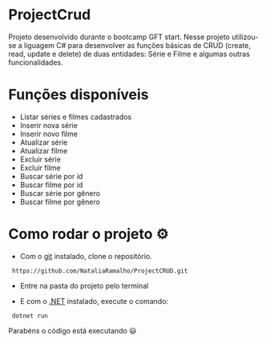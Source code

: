 # ProjectCrud
Projeto desenvolvido durante o bootcamp GFT start.
Nesse projeto utilizou-se a liguagem C# para desenvolver as funções básicas de CRUD (create, read, update e delete) de duas entidades: Série e Filme e algumas outras funcionalidades.
 
# Funções disponíveis
- Listar séries e filmes cadastrados
- Inserir nova série
- Inserir novo filme
- Atualizar série
- Atualizar filme
- Excluir série
- Excluir filme
- Buscar série por id
- Buscar filme por id
- Buscar série por gênero
- Buscar filme por gênero
 
 
# Como rodar o projeto ⚙️
- Com o [git](https://git-scm.com/downloads) instalado, clone o repositório.
```
 https://github.com/NataliaRamalho/ProjectCRUD.git
```
- Entre na pasta do projeto pelo terminal
 
- E com o [.NET](https://dotnet.microsoft.com/en-us/download) instalado, execute o comando:
 
```
 dotnet run
```

Parabéns o código está executando 😃
